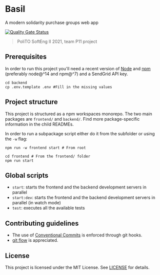 # Basil

A modern solidarity purchase groups web app

[![Quality Gate Status](https://sonarcloud.io/api/project_badges/measure?project=Frabari_spg&metric=alert_status)](https://sonarcloud.io/summary/new_code?id=Frabari_spg)

> PoliTO SoftEng II 2021, team P11 project

## Prerequisites

In order to run this project you'll need a recent version of [Node](https://nodejs.org) and [npm](https://npmjs.org)
(preferably node@^14 and npm@^7) and a SendGrid API key.

```shell
cd backend
cp .env.template .env #Fill in the missing values
```

## Project structure

This project is structured as a npm workspaces monorepo. The two main packages are `frontend/` and `backend/`. Find more
package-specific information in the child READMEs.

In order to run a subpackage script either do it from the subfolder or using the `-w` flag:

```shell
npm run -w frontend start # From root

cd frontend # From the frontend/ folder
npm run start
```

## Global scripts

- `start`: starts the frontend and the backend development servers in parallel
- `start:dev`: starts the frontend and the backend development servers in parallel (in watch mode)
- `test`: executes all the available tests

## Contributing guidelines

- The use of [Conventional Commits](https://www.conventionalcommits.org/) is enforced through git hooks.
- [git flow](https://www.atlassian.com/git/tutorials/comparing-workflows/gitflow-workflow) is appreciated.

## License

This project is licensed under the MIT License. See [LICENSE](./LICENSE) for details.
